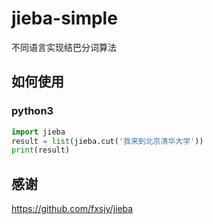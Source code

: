 # jieba-simple
不同语言实现结巴分词算法

## 如何使用

### python3

```py
import jieba
result = list(jieba.cut('我来到北京清华大学'))
print(result)
```

## 感谢

https://github.com/fxsjy/jieba
